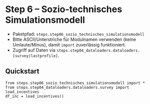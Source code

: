 # Step 6 – Sozio-technisches Simulationsmodell

- Paketpfad: `steps.step06_sozio_technisches_simulationsmodell`
- Bitte ASCII/Unterstriche für Modulnamen verwenden (keine Umlaute/Minus), damit `import` zuverlässig funktioniert.
- Zugriff auf Daten via `steps.step04_dataloaders.dataloaders.[survey|lastprofile]`.

## Quickstart
    from steps.step06_sozio_technisches_simulationsmodell import *
    from steps.step04_dataloaders.dataloaders.survey import load_incentives
    df_inc = load_incentives()

